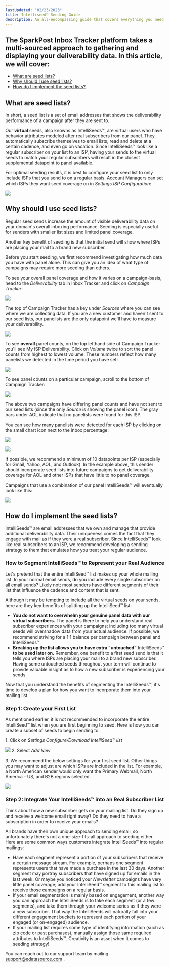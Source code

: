 ```yaml
---
lastUpdated: "02/23/2023"
title: Intelliseed™ Sending Guide
description: An all-encompassing guide that covers everything you need to know about seeding.
---
```


## The SparkPost Inbox Tracker platform takes a multi-sourced approach to gathering and displaying your deliverability data. In this article, we will cover:

* [What are seed lists?](#what-are-seed-lists)
* [Why should I use seed lists?](#why-should-i-use-seed-lists)
* [How do I implement the seed lists?](#how-do-i-implement-the-seed-lists)

## What are seed lists?

 In short, a seed list is a set of email addresses that shows the deliverability performance of a campaign after they are sent to.

 Our **virtual** seeds, also knowns as IntelliSeeds™, are virtual users who have behavior attributes modeled after real subscribers from our panel. They automatically subscribe themselves to email lists, read and delete at a certain cadence, and even go on vacation. Since IntelliSeeds™ look like a regular subscriber on your list to an ISP, having your sends to the virtual seeds to match your regular subscribers will result in the closest supplemental datapoint to panel available.

 For optimal seeding results, it is best to configure your seed list to only include ISPs that you send to on a regular basis. Account Managers can set which ISPs they want seed coverage on in *Settings*  *ISP Configuration*:

![](media/intelliseed_sending_guide/image_0.png)

## Why should I use seed lists?

 Regular seed sends increase the amount of visible deliverability data on your domain's overall inboxing performance. Seeding is especially useful for senders with smaller list sizes and limited panel coverage.

 Another key benefit of seeding is that the initial send will show where ISPs are placing your mail to a brand new subscriber.

 Before you start seeding, we first recommend investigating how much data you have with panel alone. This can give you an idea of what type of campaigns may require more seeding than others.

 To see your overall panel coverage and how it varies on a campaign-basis, head to the *Deliverability* tab in Inbox Tracker and click on *Campaign Tracker*:

![](media/intelliseed_sending_guide/image_1.png)

 The top of Campaign Tracker has a key under *Sources* where you can see where we are collecting data. If you are a new customer and haven't sent to our seed lists, our panelists are the only datapoint we'll have to measure your deliverability.

![](media/intelliseed_sending_guide/image_2.png)

 To see **overall** panel counts, on the top lefthand side of Campaign Tracker you'll see My ISP Deliverability. Click on *Volume* twice to sort the panel counts from highest to lowest volume. These numbers reflect how many panelists we detected in the time period you have set:

![](media/intelliseed_sending_guide/image_3.png)

 To see panel counts on a particular campaign, scroll to the bottom of Campaign Tracker:

![](media/intelliseed_sending_guide/image_4.png)

 The above two campaigns have differing panel counts and have not sent to our seed lists (since the only *Source* is showing the panel icon). The gray bars under AOL indicate that no panelists were found for this ISP.

 You can see how many panelists were detected for each ISP by clicking on the small chart icon next to the inbox percentage:

![](media/intelliseed_sending_guide/image_5.png)

![](media/intelliseed_sending_guide/image_6.png)

 If possible, we recommend a minimum of 10 datapoints per ISP (especially for Gmail, Yahoo, AOL, and Outlook). In the example above, this sender should incorporate seed lists into future campaigns to get deliverability coverage for AOL and other ISPs that have little to no panel coverage.

 Campaigns that use a combination of our panel IntelliSeeds™ will eventually look like this:

![](media/intelliseed_sending_guide/image_7.png)

## How do I implement the seed lists?

 IntelliSeeds™ are email addresses that we own and manage that provide additional deliverability data. Their uniqueness comes the fact that they engage with mail as if they were a real subscriber. Since IntelliSeeds™ look like real subscribers to an ISP, we recommend developing a sending strategy to them that emulates how you treat your regular audience.

### **How to Segment IntelliSeeds™ to Represent your Real Audience**

 Let's pretend that the entire IntelliSeed™ list makes up your whole mailing list. In your normal email sends, do you include every single subscriber on all email sends? Likely not; most senders have different segments of their list that influence the cadence and content that is sent.

 Although it may be tempting to include all the virtual seeds on your sends, here are they key benefits of splitting up the IntelliSeed™ list:

* **You do not want to overwhelm your genuine panel data with our virtual subscribers.** The panel is there to help you understand real subscriber experiences with your campaigns; including too many virtual seeds will overshadow data from your actual audience. If possible, we recommend striving for a 1:1 balance per campaign between panel and IntelliSeeds™.
* **Breaking up the list allows you to have extra "untouched"** IntelliSeeds™ **to be used later on.** Remember, one benefit to a first seed send is that it tells you where ISPs are placing your mail to a brand new subscriber. Having some untouched seeds throughout your term will continue to provide valuable insight as to how a new subscriber is experiencing your sends.

 Now that you understand the benefits of segmenting the IntelliSeeds™, it's time to develop a plan for how you want to incorporate them into your mailing list.

### Step 1: Create your First List

 As mentioned earlier, it is not recommended to incorporate the entire IntelliSeed™ list when you are first beginning to seed. Here is how you can create a subset of seeds to begin sending to:

1\. Click on *Settings*  *Configure/Download IntelliSeed™ list* 

![](media/intelliseed_sending_guide/image_8.png)
2\. Select *Add New*

3\. We recommend the below settings for your first seed list. Other things you may want to adjust are which ISPs are included in the list. For example, a North American sender would only want the Primary Webmail, North America - US, and B2B regions selected.

![](media/intelliseed_sending_guide/image_9.png)

### Step 2: Integrate Your IntelliSeeds™ into an Real Subscriber List

 Think about how a new subscriber gets on your mailing list. Do they sign up and receive a welcome email right away? Do they need to have a subscription in order to receive your emails?

 All brands have their own unique approach to sending email, so unfortunately there's not a one-size-fits-all approach to seeding either. Here are some common ways customers integrate IntelliSeeds™ into regular mailings:

* Have each segment represent a portion of your subscribers that receive a certain message stream. For example, perhaps one segment represents users that have made a purchase in the last 30 days. Another segment may portray subscribers that have signed up for emails in the last week. Or maybe you noticed your *Newsletter* campaigns have very little panel coverage; add your IntelliSeed™ segment to this mailing list to receive those campaigns on a regular basis.
* If your email segmentation is mainly based on engagement, another way you can approach the IntelliSeeds is to take each segment (or a few segments), and take them through your welcome series as if they were a new subscriber. That way the IntelliSeeds will naturally fall into your different engagement buckets to represent each portion of your engaged (or on-engaged) audience.
* If your mailing list requires some type of identifying information (such as zip code or past purchases), manually assign those same required attributes to IntelliSeeds™. Creativity is an asset when it comes to seeding strategy!

 You can reach out to our support team by mailing [support@edatasource.com](mailto:support@edatasource.com) .
